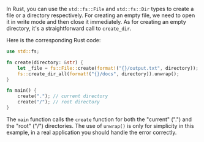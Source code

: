  In Rust, you can use the `std::fs::File` and `std::fs::Dir` types to create a file or a directory respectively. For creating an empty file, we need to open it in write mode and then close it immediately. As for creating an empty directory, it's a straightforward call to `create_dir`.

Here is the corresponding Rust code:

```rust
use std::fs;

fn create(directory: &str) {
    let _file = fs::File::create(format!("{}/output.txt", directory));
    fs::create_dir_all(format!("{}/docs", directory)).unwrap();
}

fn main() {
    create("."); // current directory
    create("/"); // root directory
}
```

The `main` function calls the `create` function for both the "current" (".") and the "root" ("/") directories. The use of `unwrap()` is only for simplicity in this example, in a real application you should handle the error correctly.
